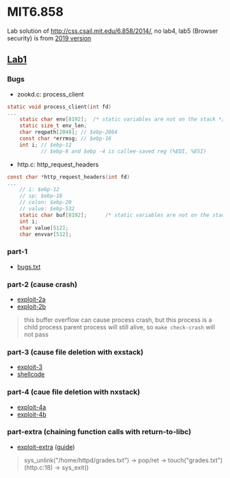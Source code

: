 # MIT6.858
Lab solution of http://css.csail.mit.edu/6.858/2014/, no lab4, lab5 (Browser security) is from [2019 version](https://css.csail.mit.edu/6.858/2019/labs/lab4.html)

## [Lab1](https://css.csail.mit.edu/6.858/2014/labs/lab1.html)
### Bugs
* zookd.c: process_client
```C
static void process_client(int fd)
...
    static char env[8192];  /* static variables are not on the stack */
    static size_t env_len;
    char reqpath[2048]; // $ebp-2064
    const char *errmsg; // $ebp-16
    int i; // $ebp-12
           // $ebp-8 and $ebp -4 is callee-saved reg (%EDI, %ESI)
```
* http.c: http_request_headers
```C
const char *http_request_headers(int fd)
...
    // i: $ebp-12
    // sp: $ebp-16
    // colon: $ebp-20
    // value: $ebp-532
    static char buf[8192];      /* static variables are not on the stack */
    int i;
    char value[512];
    char envvar[512];
```

### part-1
* [bugs.txt](lab1/zook-server/bugs.txt)

### part-2 (cause crash)
* [exploit-2a](lab1/zook-server/exploit-2a.py)
* [exploit-2b](lab1/zook-server/exploit-2b.py) 
> this buffer overflow can cause process crash, but this process is a child process
> parent process will still alive, so `make check-crash` will not pass

### part-3 (cause file deletion with exstack)
* [exploit-3](lab1/zook-server/exploit-3.py)
* [shellcode](lab1/zook-server/shellcode.S)

### part-4 (caue file deletion with nxstack)
* [exploit-4a](lab1/zook-server/exploit-4a.py)
* [exploit-4b](lab1/zook-server/exploit-4b.py)

### part-extra (chaining function calls with return-to-libc)
* [exploit-extra](lab1/zook-server/exploit-extra.py) ([guide](https://www.exploit-db.com/docs/english/28553-linux-classic-return-to-libc-&-return-to-libc-chaining-tutorial.pdf))
> sys\_unlink("/home/httpd/grades.txt") -> pop/ret -> touch("grades.txt") (http.c:18) -> sys\_exit()
